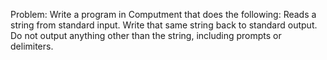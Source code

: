 Problem:
Write a program in Computment that does the following:
Reads a string from standard input.
Write that same string back to standard output.
Do not output anything other than the string, including prompts or delimiters.